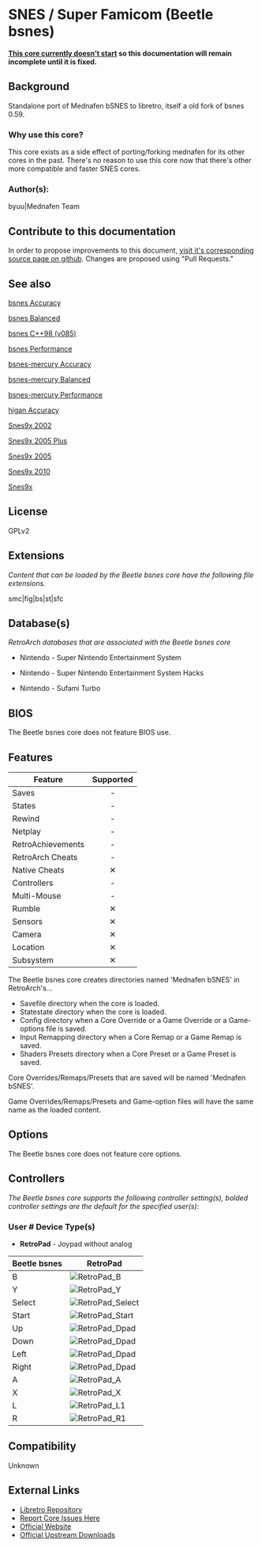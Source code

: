 # SNES / Super Famicom (Beetle bsnes)

**[This core currently doesn't start](https://github.com/libretro/beetle-bsnes-libretro/issues/3) so this documentation will remain incomplete until it is fixed.**

## Background

Standalone port of Mednafen bSNES to libretro, itself a old fork of bsnes 0.59.

### Why use this core?

This core exists as a side effect of porting/forking mednafen for its other cores in the past. There's no reason to use this core now that there's other more compatible and faster SNES cores.

### Author(s):

byuu|Mednafen Team

## Contribute to this documentation

In order to propose improvements to this document, [visit it's corresponding source page on github](https://github.com/libretro/docs/tree/master/docs/library/beetle_snes.md). Changes are proposed using "Pull Requests."

## See also

[bsnes Accuracy](https://buildbot.libretro.com/docs/library/bsnes_accuracy)

[bsnes Balanced](https://buildbot.libretro.com/docs/library/bsnes_balanced)

[bsnes C++98 (v085)](https://buildbot.libretro.com/docs/library/bsnes_cplusplus98)

[bsnes Performance](https://buildbot.libretro.com/docs/library/bsnes_performance)

[bsnes-mercury Accuracy](https://buildbot.libretro.com/docs/library/bsnes_mercury_accuracy)

[bsnes-mercury Balanced](https://buildbot.libretro.com/docs/library/bsnes_mercury_balanced)

[bsnes-mercury Performance](https://buildbot.libretro.com/docs/library/bsnes_mercury_performance)

[higan Accuracy](https://buildbot.libretro.com/docs/library/higan_accuracy)

[Snes9x 2002](https://buildbot.libretro.com/docs/library/snes9x_2002)

[Snes9x 2005 Plus](https://buildbot.libretro.com/docs/library/snes9x_2005_plus)

[Snes9x 2005](https://buildbot.libretro.com/docs/library/snes9x_2005)

[Snes9x 2010](https://buildbot.libretro.com/docs/library/snes9x_2010)

[Snes9x](https://buildbot.libretro.com/docs/library/snes9x)

## License

GPLv2

## Extensions

*Content that can be loaded by the Beetle bsnes core have the following file extensions.*

smc|fig|bs|st|sfc

## Database(s)

*RetroArch databases that are associated with the Beetle bsnes core*

* Nintendo - Super Nintendo Entertainment System

* Nintendo - Super Nintendo Entertainment System Hacks

* Nintendo - Sufami Turbo

## BIOS

The Beetle bsnes core does not feature BIOS use.

## Features

| Feature           | Supported |
|-------------------|:---------:|
| Saves             | -         |
| States            | -         |
| Rewind            | -         |
| Netplay           | -         |
| RetroAchievements | -         |
| RetroArch Cheats  | -         |
| Native Cheats     | ✕         |
| Controllers       | -         |
| Multi-Mouse       | -         |
| Rumble            | ✕         |
| Sensors           | ✕         |
| Camera            | ✕         |
| Location          | ✕         |
| Subsystem         | ✕         |

The Beetle bsnes core creates directories named 'Mednafen bSNES' in RetroArch's...

* Savefile directory when the core is loaded.
* Statestate directory when the core is loaded.
* Config directory when a Core Override or a Game Override or a Game-options file is saved.
* Input Remapping directory when a Core Remap or a Game Remap is saved.
* Shaders Presets directory when a Core Preset or a Game Preset is saved.

Core Overrides/Remaps/Presets that are saved will be named 'Mednafen bSNES'. 

Game Overrides/Remaps/Presets and Game-option files will have the same name as the loaded content.

## Options

The Beetle bsnes core does not feature core options.

## Controllers

*The Beetle bsnes core supports the following controller setting(s), bolded controller settings are the default for the specified user(s):*

### User # Device Type(s)

* **RetroPad** - Joypad without analog

| Beetle bsnes | RetroPad                                                       |
|--------------|----------------------------------------------------------------|
| B            | ![RetroPad_B](images/RetroPad/Retro_B_Round.png)               |
| Y            | ![RetroPad_Y](images/RetroPad/Retro_Y_Round.png)               |
| Select       | ![RetroPad_Select](images/RetroPad/Retro_Select.png)           |
| Start        | ![RetroPad_Start](images/RetroPad/Retro_Start.png)             |
| Up           | ![RetroPad_Dpad](images/RetroPad/Retro_Dpad_Up.png)            |
| Down         | ![RetroPad_Dpad](images/RetroPad/Retro_Dpad_Down.png)          |
| Left         | ![RetroPad_Dpad](images/RetroPad/Retro_Dpad_Left.png)          |
| Right        | ![RetroPad_Dpad](images/RetroPad/Retro_Dpad_Right.png)         |
| A            | ![RetroPad_A](images/RetroPad/Retro_A_Round.png)               |
| X            | ![RetroPad_X](images/RetroPad/Retro_X_Round.png)               |
| L            | ![RetroPad_L1](images/RetroPad/Retro_L1.png)                   |
| R            | ![RetroPad_R1](images/RetroPad/Retro_R1.png)                   |

## Compatibility

Unknown

## External Links

* [Libretro Repository](https://github.com/libretro/beetle-bsnes-libretro)
* [Report Core Issues Here](https://github.com/libretro/libretro-meta)
* [Official Website](https://mednafen.github.io/)
* [Official Upstream Downloads](https://mednafen.github.io/releases/)
